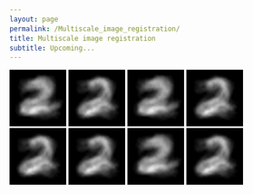 ```yaml
---
layout: page
permalink: /Multiscale_image_registration/
title: Multiscale image registration
subtitle: Upcoming...
---
```


 
<img src="/assets/img/digit_no_ctf_k1.5_fold_5.gif" alt="drawing" width="100"/>
<img src="/assets/img/digit_ctf_cv_k1.5_fold_5.gif" alt="drawing" width="100"/>

<img src="/assets/img/digit_no_ctf_k2_fold_5.gif" alt="drawing" width="100"/>
<img src="/assets/img/digit_ctf_cv_k2_fold_5.gif" alt="drawing" width="100"/>

<img src="/assets/img/digit_no_ctf_cv_k3_fold_5.gif" alt="drawing" width="100"/>
<img src="/assets/img/digit_ctf_cv_k3_fold_5.gif" alt="drawing" width="100"/>

<img src="/assets/img/digit_no_ctf_k4_fold_5.gif" alt="drawing" width="100"/>
<img src="/assets/img/digit_ctf_cv_k4_fold_5.gif" alt="drawing" width="100"/>

